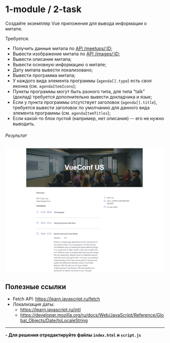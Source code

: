 # 1-module / 2-task

Создайте экземпляр Vue приложения для вывода информации о митапе.

Требуется:
- Получить данные митапа по [API /meetups/:ID](https://course-vue.javascript.ru/api/#/Meetups/MeetupsController_findById);
- Вывести изображение митапа по [API /images/:ID](https://course-vue.javascript.ru/api/#/Images/ImagesController_getImage);
- Вывести описание митапа;
- Вывести основную информацию о митапе;
- Дату митапа вывести локализовано;
- Вывести программа митапа;
- У каждого вида элемента программы (`agenda[].type`) есть своя иконка (см. `agendaItemIcons`);
- Пункты программы могут быть разного типа, для типа "talk" (доклад) требуется дополнительно вывести докладчика и язык;
- Если у пункта программы отсутствует заголовок (`agenda[].title`), требуется вывести заголовок по умолчанию для данного вида элемента программы (см. `agendaItemTitles`);
- Если какой-то блок пустой (например, нет описания) -- его не нужно выводить.

###### Результат

![Example](./example.png)

## Полезные ссылки

- Fetch API: https://learn.javascript.ru/fetch
- Локализация даты:
    - https://learn.javascript.ru/intl
    - https://developer.mozilla.org/ru/docs/Web/JavaScript/Reference/Global_Objects/Date/toLocaleString

---

**- Для решения отредактируйте файлы `index.html` и `script.js`**
